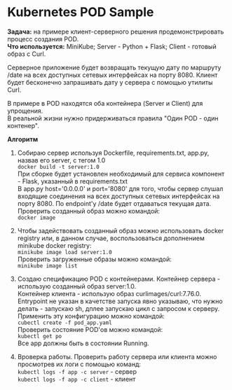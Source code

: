 # Kubernetes POD Sample

**Задача:** на примере клиент-серверного решения продемонстрировать процесс создания POD.  
**Что используется:** MiniKube; Server - Python + Flask; Client - готовый образ с Curl.

Серверное приложение будет возвращать текущую дату по маршруту /date на всех доступных сетевых интерфейсах на порту 8080.
Клиент будет бесконечно запрашивать дату у сервера с помощью утилиты Curl.

В примере в POD находятся оба контейнера (Server и Client) для упрощения.  
В реальной жизни нужно придерживаться правила "Один POD - один контенер".

**Алгоритм**
1. Собираю сервер используя Dockerfile, requirements.txt, app.py, назвав его server, с тегом 1.0  
  <code>docker build -t server:1.0</code>  
  При сборке будет установлен необходимый для сервиса компонент - Flask, указанный в requirements.txt  
  В app.py host='0.0.0.0' и port='8080' для того, чтобы сервер слушал входящие соединения на всех доступных сетевых интерфейсах на порту 8080. По endpoint'у /date будет отдаваться текущая дата.  
  Проверить созданный образ можно командой:  
  <code>docker image</code>
  
2. Чтобы задействовать созданный образ можно использовать docker registry или, в данном случае, воспользоваться дополнением minikube docker registry:  
  <code>minikube image load server:1.0</code>  
  Проверить загруженные образы можно командой:  
  <code>minikube image list</code>
  
3. Создаю спецификацию POD с контейнерами.
   Контейнер сервера - использую созданный образ server:1.0.  
   Контейнер клиента - использую образ curlimages/curl:7.76.0. Entrypoint не указан в качетстве запуска явно указываю, что нужно делать - запускаю sh, дплее запускаю цикл с запросом к серверу.  
   Применить эту конфигурацию можно командой:  
   <code>cubectl create -f pod_app.yaml</code>  
   Проверить состояние POD'ов можно командой:  
   <code>kubectl get po</code>  
   Все app должны быть в состоянии Running.
   
4. Вроверка работы.
   Проверить работу сервера или клиента можно просмотрев их логи с помощью команд:  
   <code>kubectl logs -f app -c server</code> - сервер  
   <code>kubectl logs -f app -c client</code> - клиент
